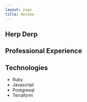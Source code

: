 ```yaml
---
layout: page
title: Resume
---
```


## Herp Derp

## Professional Experience

## Technologies


* Ruby
* Javascript
* Postgresql
* Terraform

